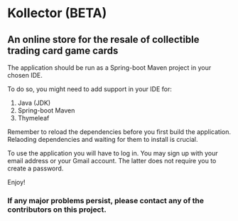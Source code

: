 # Kollector (BETA)
## An online store for the resale of collectible trading card game cards 

The application should be run as a Spring-boot Maven project in your chosen IDE.

To do so, you might need to add support in your IDE for:

1. Java (JDK)
1. Spring-boot Maven
2. Thymeleaf

Remember to reload the dependencies before you first build the application. 
Relaoding dependencies and waiting for them to install is crucial. 

To use the application you will have to log in. You may sign up with your email address or your Gmail account. The latter does not require you to create a password.

Enjoy!

### If any major problems persist, please contact any of the contributors on this project.
